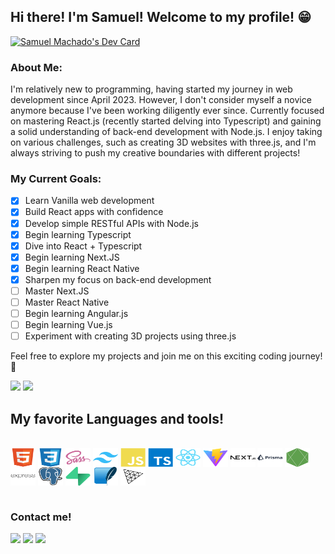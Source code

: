 ## Hi there! I'm **Samuel**! Welcome to my profile! 😁

<div>
 <a href="https://app.daily.dev/samuka0222"><img src="https://api.daily.dev/devcards/v2/mkis63L5YlYdwrgpwQd5I.png?type=default&r=6zu" width="356" alt="Samuel Machado's Dev Card"/></a>
</div>

### About Me:
I'm relatively new to programming, having started my journey in web development since April 2023. However, I don't consider myself a novice anymore because I've been working diligently ever since. Currently focused on mastering React.js (recently started delving into Typescript) and gaining a solid understanding of back-end development with Node.js. I enjoy taking on various challenges, such as creating 3D websites with three.js, and I'm always striving to push my creative boundaries with different projects!

### My Current Goals:
- [x] Learn Vanilla web development
- [x] Build React apps with confidence
- [x] Develop simple RESTful APIs with Node.js
- [x] Begin learning Typescript
- [x] Dive into React + Typescript
- [x] Begin learning Next.JS
- [x] Begin learning React Native
- [x] Sharpen my focus on back-end development
- [ ] Master Next.JS
- [ ] Master React Native
- [ ] Begin learning Angular.js
- [ ] Begin learning Vue.js
- [ ] Experiment with creating 3D projects using three.js

Feel free to explore my projects and join me on this exciting coding journey! 🚀 <br>

 <div>
   <img height="180em" src="https://github-readme-stats.vercel.app/api?username=samuka0222&show_icons=true&theme=aura&include_all_commits=true&count_private=true"/>
   <img height="180em" src="https://github-readme-stats.vercel.app/api/top-langs/?username=samuka0222&layout=compact&langs_count=6&theme=aura"/>
</div>

## My favorite Languages and tools!
<div style="display: inline_block"><br>
  <img align="center" alt="HTML" height="30" width="40" src="https://raw.githubusercontent.com/devicons/devicon/master/icons/html5/html5-original.svg">
  <img align="center" alt="CSS" height="30" width="40" src="https://raw.githubusercontent.com/devicons/devicon/master/icons/css3/css3-original.svg">
  <img align="center" alt="CSS" height="30" width="40" src="https://raw.githubusercontent.com/devicons/devicon/master/icons/sass/sass-original.svg">
  <img align="center" alt="Js" height="30" width="40" src="https://github.com/devicons/devicon/blob/master/icons/tailwindcss/tailwindcss-original.svg">
  <img align="center" alt="Js" height="30" width="40" src="https://raw.githubusercontent.com/devicons/devicon/master/icons/javascript/javascript-plain.svg">
  <img align="center" alt="Js" height="30" width="40" src="https://raw.githubusercontent.com/devicons/devicon/master/icons/typescript/typescript-plain.svg">
  <img align="center" alt="Js" height="30" width="40" src="https://raw.githubusercontent.com/devicons/devicon/master/icons/react/react-original.svg">
  <img align="center" alt="Js" height="30" width="40" src="https://github.com/devicons/devicon/blob/master/icons/vitejs/vitejs-original.svg">
  <img align="center" alt="Js" height="30" width="40" src="https://github.com/devicons/devicon/blob/master/icons/nextjs/nextjs-original-wordmark.svg">
  <img align="center" alt="Js" height="30" width="40" src="https://github.com/devicons/devicon/blob/master/icons/prisma/prisma-original-wordmark.svg">
  <img align="center" alt="Js" height="30" width="40" src="https://raw.githubusercontent.com/devicons/devicon/master/icons/nodejs/nodejs-plain.svg">
  <img align="center" alt="Js" height="30" width="40" src="https://github.com/devicons/devicon/blob/master/icons/express/express-original-wordmark.svg">
  <img align="center" alt="Js" height="30" width="40" src="https://github.com/devicons/devicon/blob/master/icons/postgresql/postgresql-original.svg">
  <img align="center" alt="Js" height="30" width="40" src="https://github.com/devicons/devicon/blob/master/icons/supabase/supabase-original.svg">
  <img align="center" alt="Js" height="30" width="40" src="https://github.com/devicons/devicon/blob/master/icons/sqlite/sqlite-original.svg">
  <img align="center" alt="Js" height="30" width="40" src="https://raw.githubusercontent.com/devicons/devicon/master/icons/threejs/threejs-original.svg">
</div>
 
 <br>
 
  ### Contact me!
 
<div> 
  <a href="https://instagram.com/salvesamukaa" target="_blank"><img src="https://img.shields.io/badge/-Instagram-%23E4405F?style=for-the-badge&logo=instagram&logoColor=white" target="_blank"></a>
  <a href = "mailto:mmachado0222@gmail.com"><img src="https://img.shields.io/badge/-Gmail-%23333?style=for-the-badge&logo=gmail&logoColor=white" target="_blank"></a>
  <a href="https://www.linkedin.com/in/samuel-machado-882ba4142/" target="_blank"><img src="https://img.shields.io/badge/-LinkedIn-%230077B5?style=for-the-badge&logo=linkedin&logoColor=white" target="_blank"></a>
</div>
